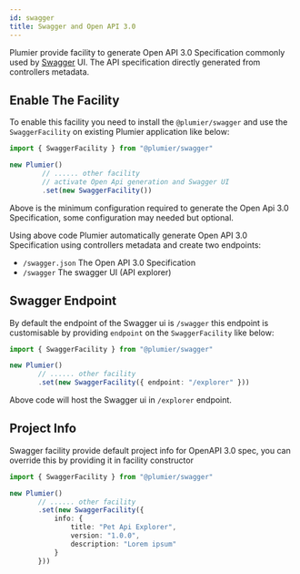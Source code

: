 ```yaml
---
id: swagger
title: Swagger and Open API 3.0
---
```


Plumier provide facility to generate Open API 3.0 Specification commonly used by [Swagger](https://swagger.io/) UI. The API specification directly generated from controllers metadata. 

## Enable The Facility 
To enable this facility you need to install the `@plumier/swagger` and use the `SwaggerFacility` on existing Plumier application like below: 

```typescript
import { SwaggerFacility } from "@plumier/swagger"

new Plumier()
        // ...... other facility
        // activate Open Api generation and Swagger UI
        .set(new SwaggerFacility())
```

Above is the minimum configuration required to generate the Open Api 3.0 Specification, some configuration may needed but optional. 

Using above code Plumier automatically generate Open API 3.0 Specification using controllers metadata and create two endpoints: 

* `/swagger.json`  The Open API 3.0 Specification 
* `/swagger` The swagger UI  (API explorer)

## Swagger Endpoint
By default the endpoint of the Swagger ui is `/swagger` this endpoint is customisable by providing `endpoint` on the `SwaggerFacility` like below: 

 ```typescript
import { SwaggerFacility } from "@plumier/swagger"

new Plumier()
        // ...... other facility
        .set(new SwaggerFacility({ endpoint: "/explorer" }))
```

Above code will host the Swagger ui in `/explorer` endpoint.

## Project Info 
Swagger facility provide default project info for OpenAPI 3.0 spec, you can override this by providing it in facility constructor 

 ```typescript
import { SwaggerFacility } from "@plumier/swagger"

new Plumier()
        // ...... other facility
        .set(new SwaggerFacility({ 
            info: { 
                title: "Pet Api Explorer", 
                version: "1.0.0", 
                description: "Lorem ipsum" 
            } 
        }))
```
<!-- 
## Decorator Customization (Optional)
Plumier provided decorators to customize the appearance of the swagger UI 
### Description 
Description can be applied on the action or parameter like below

```typescript
import { api } from "plumier"

class UsersController {
    @api.description("Get user by user id")
    @route.get(":id")
    get(id:string){ }
}
```

### Response  -->

